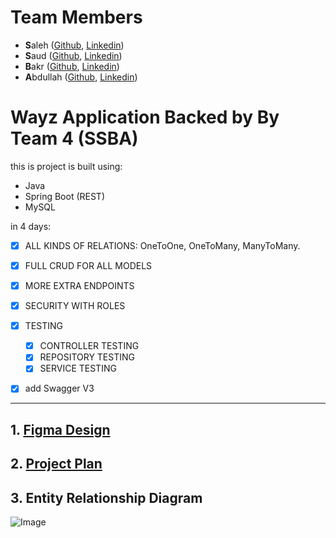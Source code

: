 # Team Members
- **S**aleh ([Github](), [Linkedin]())
- **S**aud ([Github](), [Linkedin]())
- **B**akr ([Github](), [Linkedin]())
- **A**bdullah ([Github](), [Linkedin]())

# Wayz Application Backed by By Team 4 (SSBA)

this is project is built using:

- Java
- Spring Boot (REST)
- MySQL

in 4 days:
- [x] ALL KINDS OF RELATIONS: OneToOne, OneToMany, ManyToMany. 
- [x] FULL CRUD FOR ALL MODELS
- [x] MORE EXTRA ENDPOINTS
- [x] SECURITY WITH ROLES
- [x] TESTING
  - [x] CONTROLLER TESTING
  - [x] REPOSITORY TESTING
  - [x] SERVICE TESTING
- [x] add Swagger V3



---


## 1. [Figma Design](https://www.figma.com/file/PC7lCJe4IatX22mYgBDaBk/team4?type=design&node-id=1116-5635&mode=design)



## 2. [Project Plan](https://github.com/orgs/Tuwaiq-Team-4/projects/2)


## 3. Entity Relationship Diagram

![Image](https://github.com/Tuwaiq-Team-4/wayz/assets/43024659/c7247b30-0c00-42fb-9c33-ce185521f14d)



[//]: # (## 4. [Postman Documentation]&#40;&#41;)


[//]: # (## 5. Use Case Diagram)

[//]: # (## 5. [Canva Presentation]&#40;&#41;)





